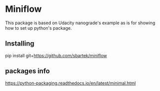 # Miniflow

This package is based on Udacity nanograde's example as is for showing
how to set up python's package.

## Installing

pip install git+https://github.com/sbartek/miniflow

## packages info

https://python-packaging.readthedocs.io/en/latest/minimal.html

